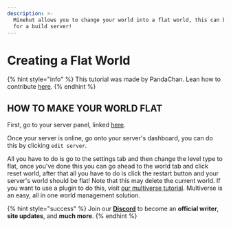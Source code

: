 ```yaml
---
description: >-
  Minehut allows you to change your world into a flat world, this can be useful
  for a build server!
---
```


# Creating a Flat World

{% hint style="info" %}
This tutorial was made by PandaChan. Lean how to contribute [here](../../contribute.md).
{% endhint %}

## HOW TO MAKE YOUR WORLD FLAT

First, go to your server panel, linked [here](https://minehut.com/dashboard).

Once your server is online, go onto your server's dashboard, you can do this by clicking `edit server`.

All you have to do is go to the settings tab and then change the level type to flat, once you've done this you can go ahead to the world tab and click reset world, after that all you have to do is click the restart button and your server's world should be flat! Note that this may delete the current world. If you want to use a plugin to do this, visit [our multiverse tutorial](https://github.com/TeamMH/minehutxyz/tree/3335a0549e4fc3241ab6af734329278af73b6679/faq/panel/plugin/popular/multiverse/README.md). Multiverse is an easy, all in one world management solution.

{% hint style="success" %}
Join our [**Discord**](https://discord.gg/TYhH5bK) to become an **official writer**, **site updates**, and **much more**.
{% endhint %}

